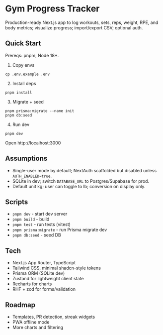# Gym Progress Tracker

Production-ready Next.js app to log workouts, sets, reps, weight, RPE, and body metrics; visualize progress; import/export CSV; optional auth.

## Quick Start

Prereqs: pnpm, Node 18+.

1. Copy envs

```
cp .env.example .env
```

2. Install deps

```
pnpm install
```

3. Migrate + seed

```
pnpm prisma:migrate --name init
pnpm db:seed
```

4. Run dev

```
pnpm dev
```

Open http://localhost:3000

## Assumptions
- Single-user mode by default; NextAuth scaffolded but disabled unless `AUTH_ENABLED=true`.
- SQLite in dev; switch `DATABASE_URL` to Postgres/Supabase for prod.
- Default unit kg; user can toggle to lb; conversion on display only.

## Scripts
- `pnpm dev` - start dev server
- `pnpm build` - build
- `pnpm test` - run tests (vitest)
- `pnpm prisma:migrate` - run Prisma migrate dev
- `pnpm db:seed` - seed DB

## Tech
- Next.js App Router, TypeScript
- Tailwind CSS, minimal shadcn-style tokens
- Prisma ORM (SQLite dev)
- Zustand for lightweight client state
- Recharts for charts
- RHF + zod for forms/validation

## Roadmap
- Templates, PR detection, streak widgets
- PWA offline mode
- More charts and filtering
